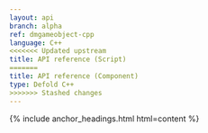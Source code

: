 ```yaml
---
layout: api
branch: alpha
ref: dmgameobject-cpp
language: C++
<<<<<<< Updated upstream
title: API reference (Script)
=======
title: API reference (Component)
type: Defold C++
>>>>>>> Stashed changes
---
```

{% include anchor_headings.html html=content %}